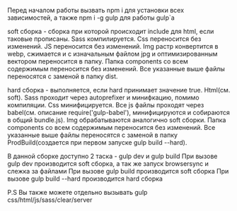 Перед началом работы вызвать npm i для установки всех зависимостей, а также npm i -g gulp для работы gulp`а

soft сборка - сборка при которой происходит include для html, если таковые прописаны. 
Sass компилируется. Сss переносится без изменений. JS переносится без изменений.
Img растр конвертится в webp, сжимается и с изначальным файлом jpg и оптимизированным вектором переносится в папку.
Папка components со всем содержимым переносится без изменений.
Все указанные выше файлы переносятся с заменой в папку dist.

hard сборка - выполняется, если hard принимает значение true. Html(см. soft). Sass проходит через autoprefixer и минифкацию, помимо компиляции.
Сss минифицируется. Все js файлы проходят через babel(см. описание require('gulp-babel'), минифицируются и собираются в общий bundle.js).
Img обрабатываются аналогично soft сборки. Папка components со всем содержимым переносится без изменений.
Все указанные выше файлы переносятся с заменой в папку ProdBuild(создается при первом запуске gulp build --hard).

В данной сборке доступно 2 таска - gulp dev и gulp build
При вызове gulp dev производится soft сборка, а так же запуск browsersync и слежка за файлами
При вызове gulp build производится soft сборка
При вызове gulp build --hard производится hard сборка

P.S Вы также можете отдельно вызывать gulp css/html/js/sass/clear/server
